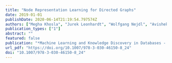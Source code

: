 ```yaml
---
title: "Node Representation Learning for Directed Graphs"
date: 2019-01-01
publishDate: 2020-06-14T21:19:54.797574Z
authors: ["Megha Khosla", "Jurek Leonhardt", "Wolfgang Nejdl", "Avishek Anand"]
publication_types: ["1"]
abstract: ""
featured: false
publication: "*Machine Learning and Knowledge Discovery in Databases - European Conference, ECML PKDD 2019, Würzburg, Germany, September 16-20, 2019, Proceedings, Part I*"
url_pdf: "https://doi.org/10.1007/978-3-030-46150-8_24"
doi: "10.1007/978-3-030-46150-8_24"
---
```


